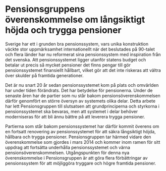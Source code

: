 # Pensionsgruppens överenskommelse om långsiktigt höjda och trygga pensioner

Sverige har ett i grunden bra pensionssystem, vars unika konstruktion väckte stor uppmärksamhet internationellt när det beslutades på 90-talet och flera länder har nu reformerat sina pensionssystem med inspiration från det svenska. Att pensionssystemet ligger utanför statens budget och betalar ut precis så mycket pensioner det finns pengar till gör pensionssystemet finansiellt hållbart, vilket gör att det inte riskeras att vältra över skulder på framtida generationer.

Det är nu snart 20 år sedan pensionssystemet kom på plats och omvärlden har under tiden förändrats. Det har betydelse för pensionerna. Under de senaste åren har de partier som nu står bakom pensionsöverenskommelsen därför genomfört en större översyn av systemets olika delar. Detta arbete har lett Pensionsgruppen till slutsatsen att grundprinciperna och styrkorna i pensionssystemet ska bevaras, men att systemet i delar behöver moderniseras för att bli ännu bättre på att leverera trygga pensioner.

Partierna som står bakom pensionssystemet har därför kommit överens om en fortsatt renovering av pensionssystemet för att säkra långsiktigt höjda, hållbara och trygga pensioner. Pensionsgruppen tar härmed vidare den överenskommelse som gjordes i mars 2014 och kommer inom ramen för sitt uppdrag att fortsätta underhålla pensionssystemet och värna pensionsöverenskommelsen. Utgångspunkten för denna nya överenskommelse i Pensionsgruppen är att göra flera förbättringar av pensionssystem för att möjliggöra tryggare och högre framtida pensioner.
